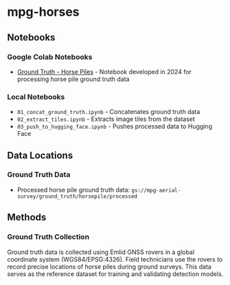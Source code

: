 # mpg-horses

## Notebooks

### Google Colab Notebooks
- [Ground Truth - Horse Piles](https://colab.research.google.com/drive/17YSHHRmFFNArP-f3--oos-DtAtWLHhJR?usp=sharing) - Notebook developed in 2024 for processing horse pile ground truth data

### Local Notebooks
- `01_concat_ground_truth.ipynb` - Concatenates ground truth data
- `02_extract_tiles.ipynb` - Extracts image tiles from the dataset
- `03_push_to_hugging_face.ipynb` - Pushes processed data to Hugging Face

## Data Locations

### Ground Truth Data
- Processed horse pile ground truth data: `gs://mpg-aerial-survey/ground_truth/horsepile/processed`

## Methods

### Ground Truth Collection
Ground truth data is collected using Emlid GNSS rovers in a global coordinate system (WGS84/EPSG:4326). Field technicians use the rovers to record precise locations of horse piles during ground surveys. This data serves as the reference dataset for training and validating detection models.
